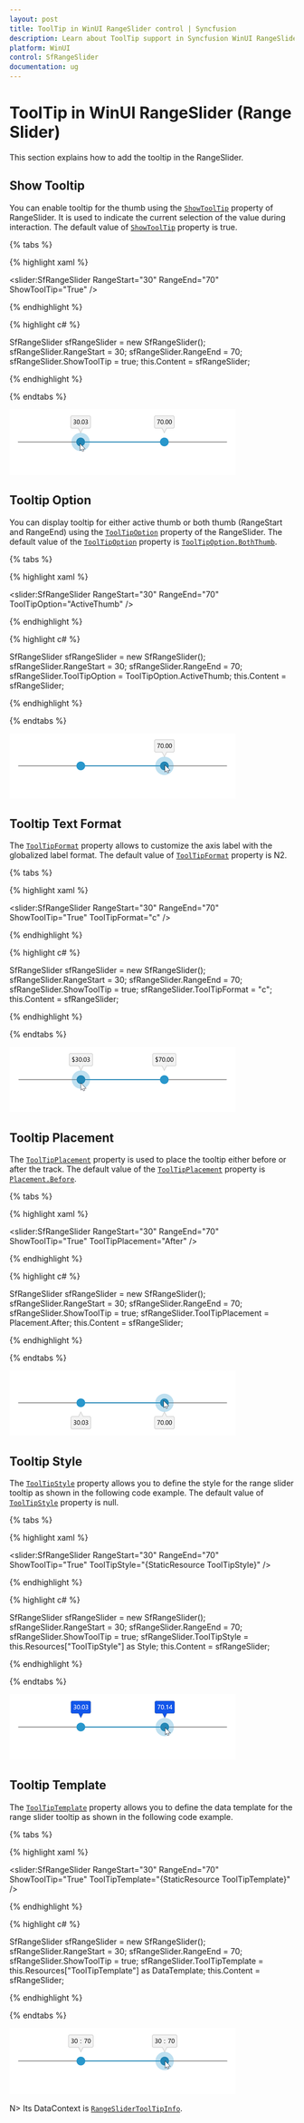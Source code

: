 ```yaml
---
layout: post
title: ToolTip in WinUI RangeSlider control | Syncfusion
description: Learn about ToolTip support in Syncfusion WinUI RangeSlider(SfRangeSlider) control with placement and more.
platform: WinUI
control: SfRangeSlider
documentation: ug
---
```


# ToolTip in WinUI RangeSlider (Range Slider)

This section explains how to add the tooltip in the RangeSlider.

## Show Tooltip

You can enable tooltip for the thumb using the [`ShowToolTip`](https://help.syncfusion.com/cr/winui/Syncfusion.UI.Xaml.Sliders.SliderBase.html#Syncfusion_UI_Xaml_Sliders_SliderBase_ShowToolTip) property of RangeSlider. It is used to indicate the current selection of the value during interaction. The default value of [`ShowToolTip`](https://help.syncfusion.com/cr/winui/Syncfusion.UI.Xaml.Sliders.SliderBase.html#Syncfusion_UI_Xaml_Sliders_SliderBase_ShowToolTip) property is true.

{% tabs %}

{% highlight xaml %}

<slider:SfRangeSlider RangeStart="30"
                      RangeEnd="70"
                      ShowToolTip="True" />

{% endhighlight %}

{% highlight c# %}

SfRangeSlider sfRangeSlider = new SfRangeSlider();
sfRangeSlider.RangeStart = 30;
sfRangeSlider.RangeEnd = 70;
sfRangeSlider.ShowToolTip = true;
this.Content = sfRangeSlider;

{% endhighlight %}

{% endtabs %}

![Range slider with tooltip](images/tooltip/slider-tooltip.png)

## Tooltip Option

You can display tooltip for either active thumb or both thumb (RangeStart and RangeEnd) using the [`ToolTipOption`](https://help.syncfusion.com/cr/winui/Syncfusion.UI.Xaml.Sliders.SfRangeSlider.html#Syncfusion_UI_Xaml_Sliders_SfRangeSlider_ToolTipOption) property of the RangeSlider. The default value of the [`ToolTipOption`](https://help.syncfusion.com/cr/winui/Syncfusion.UI.Xaml.Sliders.SfRangeSlider.html#Syncfusion_UI_Xaml_Sliders_SfRangeSlider_ToolTipOption) property is [`ToolTipOption.BothThumb`](https://help.syncfusion.com/cr/winui/Syncfusion.UI.Xaml.Sliders.TooltipOption.html#Syncfusion_UI_Xaml_Sliders_TooltipOption_BothThumb).

{% tabs %}

{% highlight xaml %}

<slider:SfRangeSlider RangeStart="30"
                      RangeEnd="70"
                      ToolTipOption="ActiveThumb" />

{% endhighlight %}

{% highlight c# %}

SfRangeSlider sfRangeSlider = new SfRangeSlider();
sfRangeSlider.RangeStart = 30;
sfRangeSlider.RangeEnd = 70;
sfRangeSlider.ToolTipOption = ToolTipOption.ActiveThumb;
this.Content = sfRangeSlider;

{% endhighlight %}

{% endtabs %}

![Range slider with tooltip option customization](images/tooltip/slider-tooltipoption.png)

## Tooltip Text Format

The [`ToolTipFormat`](https://help.syncfusion.com/cr/winui/Syncfusion.UI.Xaml.Sliders.SliderBase.html#Syncfusion_UI_Xaml_Sliders_SliderBase_ToolTipFormat) property allows to customize the axis label with the globalized label format. The default value of [`ToolTipFormat`](https://help.syncfusion.com/cr/winui/Syncfusion.UI.Xaml.Sliders.SliderBase.html#Syncfusion_UI_Xaml_Sliders_SliderBase_ToolTipFormat) property is N2.

{% tabs %}

{% highlight xaml %}

<slider:SfRangeSlider RangeStart="30"
                      RangeEnd="70"
                      ShowToolTip="True"
                      ToolTipFormat="c" />

{% endhighlight %}

{% highlight c# %}

SfRangeSlider sfRangeSlider = new SfRangeSlider();
sfRangeSlider.RangeStart = 30;
sfRangeSlider.RangeEnd = 70;
sfRangeSlider.ShowToolTip = true;
sfRangeSlider.ToolTipFormat = "c";
this.Content = sfRangeSlider;

{% endhighlight %}

{% endtabs %}

![Range slider with tooltip format customization](images/tooltip/slider-tooltipformat.png)

## Tooltip Placement

The [`ToolTipPlacement`](https://help.syncfusion.com/cr/winui/Syncfusion.UI.Xaml.Sliders.SliderBase.html#Syncfusion_UI_Xaml_Sliders_SliderBase_ToolTipPlacement) property is used to place the tooltip either before or after the track. The default value of the [`ToolTipPlacement`](https://help.syncfusion.com/cr/winui/Syncfusion.UI.Xaml.Sliders.SliderBase.html#Syncfusion_UI_Xaml_Sliders_SliderBase_ToolTipPlacement) property is [`Placement.Before`](https://help.syncfusion.com/cr/winui/Syncfusion.UI.Xaml.Sliders.Placement.html#Syncfusion_UI_Xaml_Sliders_Placement_Before).

{% tabs %}

{% highlight xaml %}

<slider:SfRangeSlider RangeStart="30"
                      RangeEnd="70"
                      ShowToolTip="True"
                      ToolTipPlacement="After" />

{% endhighlight %}

{% highlight c# %}

SfRangeSlider sfRangeSlider = new SfRangeSlider();
sfRangeSlider.RangeStart = 30;
sfRangeSlider.RangeEnd = 70;
sfRangeSlider.ShowToolTip = true;
sfRangeSlider.ToolTipPlacement = Placement.After;
this.Content = sfRangeSlider;

{% endhighlight %}

{% endtabs %}

![Range slider with tooltip placement customization](images/tooltip/slider-tooltipplacement.png)

## Tooltip Style

The [`ToolTipStyle`](https://help.syncfusion.com/cr/winui/Syncfusion.UI.Xaml.Sliders.SliderBase.html#Syncfusion_UI_Xaml_Sliders_SliderBase_ToolTipStyle) property allows you to define the style for the range slider tooltip as shown in the following code example. The default value of [`ToolTipStyle`](https://help.syncfusion.com/cr/winui/Syncfusion.UI.Xaml.Sliders.SliderBase.html#Syncfusion_UI_Xaml_Sliders_SliderBase_ToolTipStyle) property is null.

{% tabs %}

{% highlight xaml %}

<Style x:Name="ToolTipStyle"
       TargetType="slider:SliderToolTip">
    <Setter Property="Background"
            Value="#1257eb" />
    <Setter Property="Foreground"
            Value="White" />
</Style>

<slider:SfRangeSlider RangeStart="30"
                      RangeEnd="70"
                      ShowToolTip="True"
                      ToolTipStyle="{StaticResource ToolTipStyle}" />

{% endhighlight %}

{% highlight c# %}

SfRangeSlider sfRangeSlider = new SfRangeSlider();
sfRangeSlider.RangeStart = 30;
sfRangeSlider.RangeEnd = 70;
sfRangeSlider.ShowToolTip = true;
sfRangeSlider.ToolTipStyle = this.Resources["ToolTipStyle"] as Style;
this.Content = sfRangeSlider;

{% endhighlight %}

{% endtabs %}

![Range slider with tooltip style](images/tooltip/slider-tooltipstyle.png)

## Tooltip Template

The [`ToolTipTemplate`](https://help.syncfusion.com/cr/winui/Syncfusion.UI.Xaml.Sliders.SliderBase.html#Syncfusion_UI_Xaml_Sliders_SliderBase_ToolTipTemplate) property allows you to define the data template for the range slider tooltip as shown in the following code example.

{% tabs %}

{% highlight xaml %}

<DataTemplate x:Name="ToolTipTemplate">
    <StackPanel Orientation="Horizontal">
        <TextBlock Text="{Binding RangeStartValue}" />
        <TextBlock Text=":"
                   Margin="5,0,5,0" />
        <TextBlock Text="{Binding RangeEndValue}" />
    </StackPanel>
</DataTemplate>

<slider:SfRangeSlider RangeStart="30"
                      RangeEnd="70"
                      ShowToolTip="True"
                      ToolTipTemplate="{StaticResource ToolTipTemplate}" />

{% endhighlight %}

{% highlight c# %}

SfRangeSlider sfRangeSlider = new SfRangeSlider();
sfRangeSlider.RangeStart = 30;
sfRangeSlider.RangeEnd = 70;
sfRangeSlider.ShowToolTip = true;
sfRangeSlider.ToolTipTemplate = this.Resources["ToolTipTemplate"] as DataTemplate;
this.Content = sfRangeSlider;

{% endhighlight %}

{% endtabs %}

![Range slider with tooltip template](images/tooltip/slider-tooltiptemplate.png)

N> Its DataContext is [`RangeSliderToolTipInfo`](https://help.syncfusion.com/cr/winui/Syncfusion.UI.Xaml.Sliders.RangeSliderToolTipInfo.html).
